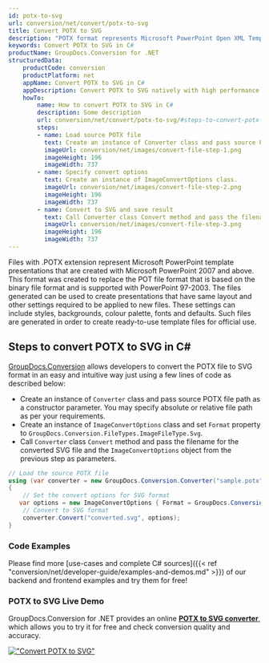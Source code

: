 ```yaml
---
id: potx-to-svg
url: conversion/net/convert/potx-to-svg
title: Convert POTX to SVG
description: "POTX format represents Microsoft PowerPoint Open XML Template with .potx extension. Learn how to convert POTX to SVG file programmatically in C# language using GroupDocs.Conversion for .NET library."
keywords: Convert POTX to SVG in C#
productName: GroupDocs.Conversion for .NET
structuredData:
    productCode: conversion
    productPlatform: net
    appName: Convert POTX to SVG in C#
    appDescription: Convert POTX to SVG natively with high performance using C# language and server side GroupDocs.Conversion for .NET APIs, without the use of any software like Microsoft or Open Office.
    howTo:
        name: How to convert POTX to SVG in C# 
        description: Some description
        url: conversion/net/convert/potx-to-svg/#steps-to-convert-potx-to-svg-in-c
        steps:
        - name: Load source POTX file 
          text: Create an instance of Converter class and pass source POTX file path as a constructor parameter. You may specify absolute or relative file path as per your requirements. 
          imageUrl: conversion/net/images/convert-file-step-1.png
          imageHeight: 196
          imageWidth: 737
        - name: Specify convert options 
          text: Create an instance of ImageConvertOptions class.
          imageUrl: conversion/net/images/convert-file-step-2.png
          imageHeight: 196
          imageWidth: 737
        - name: Convert to SVG and save result 
          text: Call Converter class Convert method and pass the filename for the converted HTML file and the ImageConvertOptions object from the previous step as parameters.
          imageUrl: conversion/net/images/convert-file-step-3.png
          imageHeight: 196
          imageWidth: 737
---
```


Files with .POTX extension represent Microsoft PowerPoint template presentations that are created with Microsoft PowerPoint 2007 and above. This format was created to replace the POT file format that is based on the binary file format and is supported with PowerPoint 97-2003. The files generated can be used to create presentations that have same layout and other settings required to be applied to new files. These settings can include styles, backgrounds, colour palette, fonts and defaults. Such files are generated in order to create ready-to-use template files for official use.

## Steps to convert POTX to SVG in C#

[GroupDocs.Conversion](https://products.groupdocs.com/conversion/net) allows developers to convert the POTX file to SVG format in an easy and intuitive way just using a few lines of code as described below:

* Create an instance of `Converter` class and pass source POTX file path as a constructor parameter. You may specify absolute or relative file path as per your requirements. 
* Create an instance of `ImageConvertOptions` class and set `Format` property to `GroupDocs.Conversion.FileTypes.ImageFileType.Svg`.
* Call `Converter` class `Convert` method and pass the filename for the converted SVG file and the `ImageConvertOptions` object from the previous step as parameters.

```csharp
// Load the source POTX file
using (var converter = new GroupDocs.Conversion.Converter("sample.potx"))
{
    // Set the convert options for SVG format
   var options = new ImageConvertOptions { Format = GroupDocs.Conversion.FileTypes.ImageFileType.Svg };
    // Convert to SVG format
    converter.Convert("converted.svg", options);
}
```

### Code Examples

Please find more [use-cases and complete C# sources]({{< ref "conversion/net/developer-guide/examples-and-demos.md" >}}) of our backend and frontend examples and try them for free!

### POTX to SVG Live Demo

GroupDocs.Conversion for .NET provides an online [**POTX to SVG converter**](https://products.groupdocs.app/conversion/potx-to-svg), which allows you to try it for free and check conversion quality and accuracy.

[!["Convert POTX to SVG"](conversion/net/images/convert-to-svg/convert-potx-to-svg.png)](https://products.groupdocs.app/conversion/potx-to-svg)